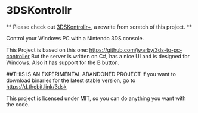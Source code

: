 # 3DSKontrollr
** Please check out [3DSKontrollr+](https://github.com/3DSKontrollr), a rewrite from scratch of this project. **

Control your Windows PC with a Nintendo 3DS console.

This Project is based on this one: https://github.com/jwarby/3ds-to-pc-controller
But the server is written on C#, has a nice UI and is designed for Windows. Also it has support for the B button.

##THIS IS AN EXPERIMENTAL ABANDONED PROJECT
If you want to download binaries for the latest stable version, go to https://d.thebit.link/3dsk

This project is licensed under MIT, so you can do anything you want with the code. 
